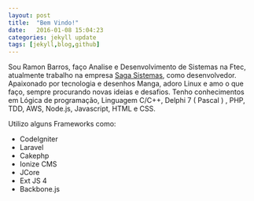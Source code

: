```yaml
---
layout: post
title:  "Bem Vindo!"
date:   2016-01-08 15:04:23
categories: jekyll update
tags: [jekyll,blog,github]
---
```

Sou Ramon Barros, faço Analise e Desenvolvimento de Sistemas na Ftec, atualmente trabalho na empresa [Saga Sistemas], como desenvolvedor. Apaixonado por tecnologia e desenhos Manga, adoro Linux e amo o que faço, sempre procurando novas ideias e desafios.
Tenho conhecimentos em Lógica de programação, Linguagem C/C++, Delphi 7 ( Pascal ) , PHP, TDD, AWS, Node.js, Javascript, HTML e CSS.

Utilizo alguns Frameworks como:

- CodeIgniter
- Laravel
- Cakephp
- Ionize CMS
- JCore
- Ext JS 4
- Backbone.js

[Saga Sistemas]: http://sagasistemas.com.br
